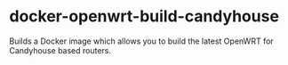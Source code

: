 # docker-openwrt-build-candyhouse
Builds a Docker image which allows you to build the latest OpenWRT for Candyhouse based routers.
